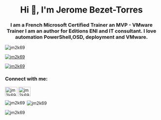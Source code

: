 <h1 align="center">Hi 👋, I'm Jerome Bezet-Torres</h1>
<h3 align="center">I am a French Microsoft Certified Trainer an MVP - VMware Trainer I am an author for Editions ENI and IT consultant. I love automation PowerShell,OSD, deployment and VMware.</h3>

<p align="left"> <img src="https://komarev.com/ghpvc/?username=jm2k69&label=Profile%20views&color=0e75b6&style=flat" alt="jm2k69" /> </p>

<p align="left"> <a href="https://github.com/ryo-ma/github-profile-trophy"><img src="https://github-profile-trophy.vercel.app/?username=jm2k69" alt="jm2k69" /></a> </p>

<p align="left"> <a href="https://twitter.com/jm2k69" target="blank"><img src="https://img.shields.io/twitter/follow/jm2k69?logo=twitter&style=for-the-badge" alt="jm2k69" /></a> </p>

<h3 align="left">Connect with me:</h3>
<p align="left">
<a href="https://twitter.com/jm2k69" target="blank"><img align="center" src="https://raw.githubusercontent.com/rahuldkjain/github-profile-readme-generator/master/src/images/icons/Social/twitter.svg" alt="jm2k69" height="30" width="40" /></a>
<a href="https://linkedin.com/in/jm2k69" target="blank"><img align="center" src="https://raw.githubusercontent.com/rahuldkjain/github-profile-readme-generator/master/src/images/icons/Social/linked-in-alt.svg" alt="jm2k69" height="30" width="40" /></a>
</p>



<p><img align="left" src="https://github-readme-stats-ten-gilt.vercel.app/api/top-langs?username=jm2k69&show_icons=true&locale=en&layout=compact" alt="jm2k69" /></p>

<p>&nbsp;<img align="center" src="https://github-readme-stats-ten-gilt.vercel.app/api?username=jm2k69&show_icons=true&locale=en" alt="jm2k69" /></p>

<p><img align="center" src="https://github-readme-streak-stats.herokuapp.com/?user=jm2k69&" alt="jm2k69" /></p>
